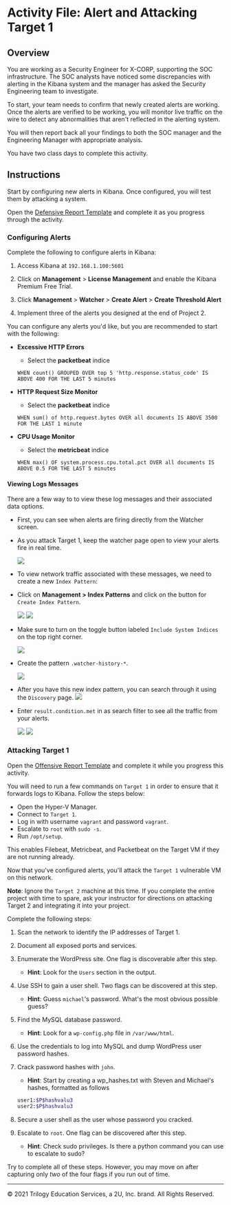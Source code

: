 # Activity File: Alert and Attacking Target 1

## Overview

You are working as a Security Engineer for X-CORP, supporting the SOC infrastructure. The SOC analysts have noticed some discrepancies with alerting in the Kibana system and the manager has asked the Security Engineering team to investigate. 

To start, your team needs to confirm that newly created alerts are working. Once the alerts are verified to be working, you will monitor live traffic on the wire to detect any abnormalities that aren't reflected in the alerting system. 

You will then report back all your findings to both the SOC manager and the Engineering Manager with appropriate analysis.

You have two class days to complete this activity.

## Instructions

Start by configuring new alerts in Kibana. Once configured, you will test them by attacking a system.

Open the [Defensive Report Template](DefensiveTemplate.md) and complete it as you progress through the activity.

### Configuring Alerts

Complete the following to configure alerts in Kibana:

1.  Access Kibana at `192.168.1.100:5601`

2. Click on **Management** > **License Management** and enable the Kibana Premium Free Trial.

3. Click **Management** > **Watcher** > **Create Alert** > **Create Threshold Alert**

4. Implement three of the alerts you designed at the end of Project 2.

You can configure any alerts you'd like, but you are recommended to start with the following:

- **Excessive HTTP Errors**
  - Select the **packetbeat** indice

  ```kql
  WHEN count() GROUPED OVER top 5 'http.response.status_code' IS ABOVE 400 FOR THE LAST 5 minutes
  ```
  
- **HTTP Request Size Monitor**
  - Select the **packetbeat** indice

  ```kql
  WHEN sum() of http.request.bytes OVER all documents IS ABOVE 3500 FOR THE LAST 1 minute
  ```

- **CPU Usage Monitor**
  - Select the **metricbeat** indice

  ```kql
  WHEN max() OF system.process.cpu.total.pct OVER all documents IS ABOVE 0.5 FOR THE LAST 5 minutes
  ```

#### Viewing Logs Messages  

There are a few way to to view these log messages and their associated data options. 

- First, you can see when alerts are firing directly from the Watcher screen.

- As you attack Target 1, keep the watcher page open to view your alerts fire in real time.

   ![](images/Alert.png)

- To view network traffic associated with these messages, we need to create a new `Index Pattern`:

- Click on **Management > Index Patterns** and click on the button for `Create Index Pattern`.
   
   ![](images/IndexPatterns.png)
   ![](images/CreateIndex.png)

- Make sure to turn on the toggle button labeled `Include System Indices` on the top right corner.

    ![](images/includeIndices.png)

- Create the pattern `.watcher-history-*`.

   ![](images/defineWatcherPattern.png)

- After you have this new index pattern, you can search through it using the `Discovery` page.
   ![](images/discovery.png)

- Enter `result.condition.met` in as search filter to see all the traffic from your alerts.

   ![](images/discovery-filter.png)
   ![](images/alert-traffic.png)

### Attacking Target 1

Open the [Offensive Report Template](OffensiveTemplate.md) and complete it while you progress this activity.

You will need to run a few commands on `Target 1` in order to ensure that it forwards logs to Kibana. Follow the steps below:

- Open the Hyper-V Manager.
- Connect to `Target 1`.
- Log in with username `vagrant` and password `vagrant`.
- Escalate to `root` with `sudo -s`.
- Run `/opt/setup`.

This enables Filebeat, Metricbeat, and Packetbeat on the Target VM if they are not running already.

Now that you've configured alerts, you'll attack the `Target 1` vulnerable VM on this network. 

**Note**: Ignore the `Target 2` machine at this time. If you complete the entire project with time to spare, ask your instructor for directions on attacking Target 2 and integrating it into your project.

Complete the following steps:

1. Scan the network to identify the IP addresses of Target 1.

2. Document all exposed ports and services.

3. Enumerate the WordPress site. One flag is discoverable after this step.
     - **Hint**: Look for the `Users` section in the output.

4. Use SSH to gain a user shell. Two flags can be discovered at this step.

     - **Hint**: Guess `michael`'s password. What's the most obvious possible guess?

5. Find the MySQL database password.
     - **Hint**: Look for a `wp-config.php` file in `/var/www/html`.

6. Use the credentials to log into MySQL and dump WordPress user password hashes.

7. Crack password hashes with `john`.
     - **Hint**: Start by creating a wp_hashes.txt with Steven and Michael's hashes, formatted as follows

      ```bash
      user1:$P$hashvalu3
      user2:$P$hashvalu3
      ```

8. Secure a user shell as the user whose password you cracked.

9. Escalate to `root`. One flag can be discovered after this step.
    - **Hint**:  Check sudo privileges. Is there a python command you can use to escalate to sudo?

Try to complete all of these steps. However, you may move on after capturing only _two_ of the four flags if you run out of time.

---

© 2021 Trilogy Education Services, a 2U, Inc. brand. All Rights Reserved.

